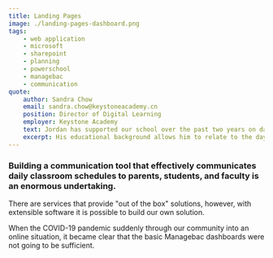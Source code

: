 ```yaml
---
title: Landing Pages
image: ./landing-pages-dashboard.png
tags: 
    - web application
    - microsoft
    - sharepoint
    - planning
    - powerschool
    - managebac
    - communication
quote: 
    author: Sandra Chow
    email: sandra.chow@keystoneacademy.cn
    position: Director of Digital Learning
    employer: Keystone Academy
    text: Jordan has supported our school over the past two years on data and systems project. He is keen to connect with users, understand their pain points, and develop solutions that will help to improve the flow and function within the school. His educational background allows him to relate to the day-to-day needs of a school to come up with solutions that actually work and improve the operations of the school. In particular he has used Sharepoint to build a school-wide communication hub, Power Platforms to build student support systems and PowerBI to visualize school data to inform teaching, learning and school decisions, amongst many other projects. I can truly say that Jordan has made our school a better place through his efforts.
    excerpt: His educational background allows him to relate to the day-to-day needs of a school to come up with solutions that actually work and improve the operations of the school. 
---
```


### Building a communication tool that effectively communicates daily classroom schedules to parents, students, and faculty is an enormous undertaking. 

There are services that provide "out of the box" solutions, however, with extensible software it is possible to build our own solution.

When the COVID-19 pandemic suddenly through our community into an online situation, it became clear that the basic Managebac dashboards were not going to be sufficient. 
